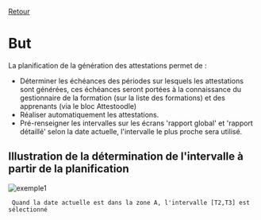 [Retour](index.md)

# But #

La planification de la génération des attestations permet de :  
 * Déterminer les échéances des périodes sur lesquels les attestations sont générées, ces échéances seront portées
 à la connaissance du gestionnaire de la formation (sur la liste des formations) et des apprenants (via le bloc Attestoodle)  
 * Réaliser automatiquement les attestations.  
 * Pré-renseigner les intervalles sur les écrans 'rapport global' et 'rapport détaillé' selon la date actuelle, l'intervalle le plus
 proche sera utilisé.  

## Illustration de la détermination de l'intervalle à partir de la planification ##  

 ![exemple1](https://user-images.githubusercontent.com/26385729/69239470-90c63780-0b9a-11ea-8789-55c0813241ae.png)
 
     Quand la date actuelle est dans la zone A, l'intervalle [T2,T3] est sélectionné
  

